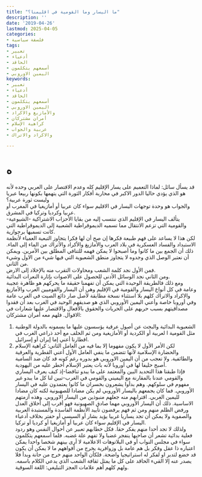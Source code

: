 ```yaml
---
title: "ما اليسار وما القومية في اقليمنا؟"
description: ''
date: '2019-04-26'
lastmod: 2025-04-05
categories:
- فلسفة سياسية
tags:
- تعبير
- أدعياء
- الحاقد
- أسمعهم يتكلمون
- اليمين الاوروبي
keywords:
- تعبير
- أدعياء
- الحاقد
- أسمعهم يتكلمون
- اليمين الاوروبي
- والأمازيغ والاكراد
- أمران مشتركان
- كراهية الإسلام
- عربية والجواب
- والاكراد والاتراك

---
```

# **ه**

قد يسأل سائل: لماذا التعميم على يسار الإقليم كله وعدم الاقتصار على العربي وحده لأنه هو الذي يؤدي حاليا الدور الاكبر في محاربة أفكار الثورة التي يتهمها بكونها ربيعا عبريا وليست ثورة عربية؟  
والجواب هو وحدة توجهات اليسار في الاقليم سواء كان عربيا أو أمازيغيا في المغرب أو عربيا وكرديا وتركيا في المشرق.  
يتألف اليسار في الإقليم الذي ننتسب إليه من بقايا الأحزاب الاشتراكية -الشيوعية-والقومية التي تزعم الانتقال مما تسميه الديموقراطية الشعبية إلى الديموقراطية التي كانت تسميها برجوازية.  
لكن هذا لا يساعد على فهم طبيعة فكرها إن صح أن لها فكرا يتجاوز التبعية العمياء لأنظمة الاستبداد والفساد العسكرية في بلاد العرب والأمازيغ والأكراد والأتراك من الماء إلى الماء. ذلك أن الجمع بين ما كانوا وما أصبحوا لا يمكن فهمه للتنافي المطلق بين الأمرين. ويمكن أن نعتبر الوصل الذي وجدوه لا يتجاوز منطق الشعبوية التي فيها شيء من الاول وشيء من الثاني.  
فمن الأول نجد كلمة الشعب ومحاولات التقرب منه بالإخلاد إلى الارض.  
ومن الثاني نجد الوسائل الأدنى للحصول على الاصوات بإثارة النعرات البدائية.  
ومع ذلك فالطريقة الوحيدة التي يمكن أن تفهمنا حقيقة ما يحركهم هو ظاهرة عجيبة وعامة في كل أنواع اليسار والقومية في الإقليم وهي أن اليسار والقوميين العرب والأمازيغ والاكراد والاتراك كلهم بلا استثناء نسخة مطابقة لأصل صار ذائع الصيت في الغرب عامة وفي أوروبا خاصة وأعني اليمين الأوروبي الذي هو صديقهم الوحيد في الغرب بعد أن فقدوا مصداقيتهم بسبب حربهم على الحريات والحقوق بالأفعال والاقتصار عليها شعارات في الاقوال. فلهم معه أمران مشتركان:  
1. الشعبوية البدائية والبحث عن أصول عرقية يؤسسون عليها ما يسمونه بالدولة الوطنية مثل القومية ا لعربية أو الكردية أو الأمازيغية ومن ثم الحلف مع أحد ذراعي الغرب في اقطارنا أعني إما إيران أو إسرائيل.  
2. لكن الأمر الأول لا يكون مفهوما إلا بما فيه من العامل الثاني: كراهية الإسلام والحضارة الإسلامية لأنها تتضمن ما ينفي العامل الأول أعني القطرية والعرقية والطائفية. ولا تعجب من أن اليمين الاوروبي هو بدوره رغم كونه قد كان ضد السامية أصبح حليفا لها في أوروبا لأنه بات يعتبر الإسلام أخطر عليه من اليهودية.  
فإذا طبقنا هذا التحديد البين والمعتمد على ما يبدو تناقضا-إذ كيف يعرف اليساري والقومي عندنا بالمقارنة مع اليميني والقومي في الغرب-تبين لنا كل ما يبدو غير مفهوم في سلوكهم. وهم بدأوا يشعرون بخسران ما كانوا يعتمدون عليه في اليسار الأوروبي. فما كان يجمعهم باليسار الأوروبي لم يكن مضادا للصهيونية لكنه كان مضادا لليمين الغربي. اقترابهم منه جعلهم منبوذين من اليسار الاوروبي. وهذه أزمتهم الاساسية. ذلك أن اليسار الأوروبي مهما صادق الصهيونية فهو أقرب إلى أخلاق العدل ورفض الظلم منهم ومن ثم فهم يرفضون تأييد الأنظمة الفاسدة والمستبدة العربية والصفوية ولا يمكن أن تجد يساريا غربيا يؤيد بشار أو السيسي أو حفتر بخلاف أدعياء اليسار في الإقليم سواء كان عربيا أو أمازيغيا أو كرديا أو تركيا.  
ولذلك لا تجد أحدا منهم يفكر حقا. فكل خطابهم تعبير عن أحوال النفس وهو ردود فعلية بدائية تشعر أن صاحبها ينفجر غضبا ولا تفهم علة غضبه. فلما أسمعهم يتكلمون سواء في مجلس النواب أو في البلاتوهات الاعلامية لا أرى بينهم شخصا واحدا يمكن اعتباره ذا عقل وفكر بل هم عامة بل وزوافرية يخرج من أفواههم ما لا يمكن أن يكون قد خضع لتدبر او لفكر له استراتيجيا واضحة. فلكأن الواحد منهم خرج من حانة وبدأ فلا يصدر عنه إلا القيء الحاقد على كل ما يمثل ثقافة الشعب الذي يدعي الكلام باسمه. ولهم كلهم أهم علامات العجز التبليغي: اللغة السوقية.

###

